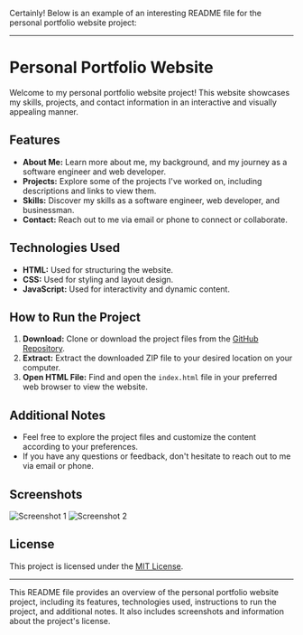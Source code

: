 Certainly! Below is an example of an interesting README file for the personal portfolio website project:

---

# Personal Portfolio Website

Welcome to my personal portfolio website project! This website showcases my skills, projects, and contact information in an interactive and visually appealing manner.

## Features
- **About Me:** Learn more about me, my background, and my journey as a software engineer and web developer.
- **Projects:** Explore some of the projects I've worked on, including descriptions and links to view them.
- **Skills:** Discover my skills as a software engineer, web developer, and businessman.
- **Contact:** Reach out to me via email or phone to connect or collaborate.

## Technologies Used
- **HTML:** Used for structuring the website.
- **CSS:** Used for styling and layout design.
- **JavaScript:** Used for interactivity and dynamic content.

## How to Run the Project
1. **Download:** Clone or download the project files from the [GitHub Repository](https://github.com/example/project).
2. **Extract:** Extract the downloaded ZIP file to your desired location on your computer.
3. **Open HTML File:** Find and open the `index.html` file in your preferred web browser to view the website.

## Additional Notes
- Feel free to explore the project files and customize the content according to your preferences.
- If you have any questions or feedback, don't hesitate to reach out to me via email or phone.

## Screenshots
![Screenshot 1](screenshots/screenshot1.png)
![Screenshot 2](screenshots/screenshot2.png)

## License
This project is licensed under the [MIT License](LICENSE).

---

This README file provides an overview of the personal portfolio website project, including its features, technologies used, instructions to run the project, and additional notes. It also includes screenshots and information about the project's license.
